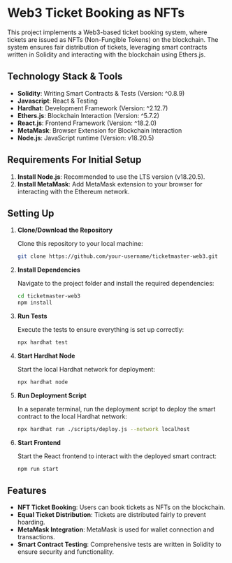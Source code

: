 # Web3 Ticket Booking as NFTs

This project implements a Web3-based ticket booking system, where tickets are issued as NFTs (Non-Fungible Tokens) on the blockchain. The system ensures fair distribution of tickets, leveraging smart contracts written in Solidity and interacting with the blockchain using Ethers.js.

## Technology Stack & Tools
- **Solidity**: Writing Smart Contracts & Tests (Version: ^0.8.9)
- **Javascript**: React & Testing
- **Hardhat**: Development Framework (Version: ^2.12.7)
- **Ethers.js**: Blockchain Interaction (Version: ^5.7.2)
- **React.js**: Frontend Framework (Version: ^18.2.0)
- **MetaMask**: Browser Extension for Blockchain Interaction
- **Node.js**: JavaScript runtime (Version: v18.20.5)

## Requirements For Initial Setup
1. **Install Node.js**: Recommended to use the LTS version (v18.20.5).
2. **Install MetaMask**: Add MetaMask extension to your browser for interacting with the Ethereum network.

## Setting Up

1. **Clone/Download the Repository**

   Clone this repository to your local machine:
   ```bash
   git clone https://github.com/your-username/ticketmaster-web3.git
   ```

2. **Install Dependencies**

   Navigate to the project folder and install the required dependencies:
   ```bash
   cd ticketmaster-web3
   npm install
   ```

3. **Run Tests**

   Execute the tests to ensure everything is set up correctly:
   ```bash
   npx hardhat test
   ```

4. **Start Hardhat Node**

   Start the local Hardhat network for deployment:
   ```bash
   npx hardhat node
   ```

5. **Run Deployment Script**

   In a separate terminal, run the deployment script to deploy the smart contract to the local Hardhat network:
   ```bash
   npx hardhat run ./scripts/deploy.js --network localhost
   ```

6. **Start Frontend**

   Start the React frontend to interact with the deployed smart contract:
   ```bash
   npm run start
   ```

## Features
- **NFT Ticket Booking**: Users can book tickets as NFTs on the blockchain.
- **Equal Ticket Distribution**: Tickets are distributed fairly to prevent hoarding.
- **MetaMask Integration**: MetaMask is used for wallet connection and transactions.
- **Smart Contract Testing**: Comprehensive tests are written in Solidity to ensure security and functionality.
